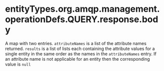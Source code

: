 # entityTypes.org.amqp.management.operationDefs.QUERY.response.body

A map with two entries. `attributeNames` is a list of the attribute names returned. `results` is a list of lists each containing the attribute values for a single entity in the same order as the names in the `attributeNames` entry. If an attribute name is not applicable for an entity then the corresponding value is `null`

